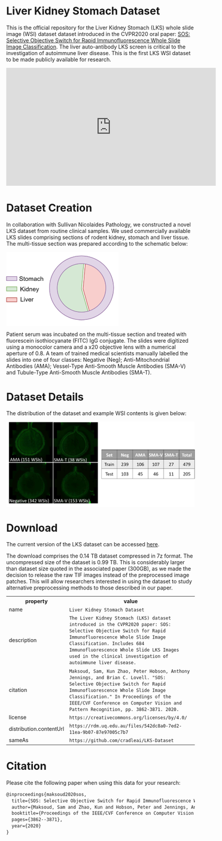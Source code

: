 # Liver Kidney Stomach Dataset

This is the official repository for the Liver Kidney Stomach (LKS) whole slide image (WSI) dataset dataset introduced in the CVPR2020 oral paper: [SOS: Selective Objective Switch for Rapid Immunofluorescence Whole Slide Image Classification](https://openaccess.thecvf.com/content_CVPR_2020/papers/Maksoud_SOS_Selective_Objective_Switch_for_Rapid_Immunofluorescence_Whole_Slide_Image_CVPR_2020_paper.pdf). The liver auto-antibody LKS screen is critical to the investigation of autoimmune liver disease. This is the first LKS WSI dataset to be made publicly available for research.



<iframe width="560" height="315" src="https://www.youtube.com/embed/RuoNHzsqOnM" frameborder="0" allow="accelerometer; autoplay; encrypted-media; gyroscope; picture-in-picture" allowfullscreen></iframe>





# Dataset Creation

In collaboration with Sullivan Nicolaides Pathology, we constructed a novel LKS dataset from routine clinical samples. We used commercially available LKS slides comprising sections of rodent kidney, stomach and liver tissue. The multi-tissue section was prepared according to the schematic below: 

<img src="LKS.png" img align="center" width="300px"/>

Patient serum was incubated on the multi-tissue section and treated with fluorescein isothiocyanate (FITC) IgG conjugate. The slides were digitized using a monocolor camera and a x20 objective lens with a numerical aperture of 0.8. A team of trained medical scientists manually labelled the slides into one of four classes: Negative (Neg); Anti-Mitochondrial Antibodies (AMA); Vessel-Type Anti-Smooth Muscle Antibodies (SMA-V) and Tubule-Type Anti-Smooth Muscle Antibodies (SMA-T). 



# Dataset Details

The distribution of the dataset and example WSI contents is given below:

<img src="dataset.png" img align="center"/>

# Download

The current version of the LKS dataset can be accessed [here](https://rdm.uq.edu.au/files/542dc8a0-7ed2-11ea-9b07-87e97005c7b7).  

The download comprises the 0.14 TB dataset compressed in 7z format. The uncompressed size of the dataset is 0.99 TB. This is considerably larger than dataset size quoted in the associated paper (300GB), as we made the decision to release the raw TIF images instead of the preprocessed image patches. This will allow researchers interested in using the dataset to study alternative preprocessing methods to those described in our paper.  

<div itemscope itemtype="http://schema.org/Dataset">
  <table>
    <tr>
      <th>property</th>
      <th>value</th>
    </tr>
    <tr>
      <td>name</td>
      <td><code itemprop="name">Liver Kidney Stomach Dataset</code></td>
    </tr>
      <tr>
      <td>description</td>
      <td><code itemprop="description">The Liver Kidney Stomach (LKS) dataset introduced in the CVPR2020 paper: SOS: Selective Objective Switch for Rapid Immunofluorescence Whole Slide Image Classification. Includes 684 Immunofluorescence Whole Slide LKS Images used in the clinical investigation of autoimmune liver disease. </code></td>
    </tr>
      <tr>
       <tr>
      <td>citation</td>
      <td><code itemprop="citation">Maksoud, Sam, Kun Zhao, Peter Hobson, Anthony Jennings, and Brian C. Lovell. "SOS: Selective Objective Switch for Rapid Immunofluorescence Whole Slide Image Classification." In Proceedings of the IEEE/CVF Conference on Computer Vision and Pattern Recognition, pp. 3862-3871. 2020.</code></td>
    </tr>
    </tr>
      <tr>
      <td>license</td>
      <td><code itemprop="license">https://creativecommons.org/licenses/by/4.0/</code></td>
    </tr>
    </tr>
<tr>
      <td>distribution.contentUrl</td>
      <td><code itemprop="distribution.contentUrl">https://rdm.uq.edu.au/files/542dc8a0-7ed2-11ea-9b07-87e97005c7b7</code></td>
    </tr>
    </tr>
      <tr>
      <td>sameAs</td>
      <td><code itemprop="sameAs">https://github.com/cradleai/LKS-Dataset</code></td>
    </tr>
  </table>
</div>

# Citation
Please cite the following paper when using this data for your research:

```latex
@inproceedings{maksoud2020sos,
  title={SOS: Selective Objective Switch for Rapid Immunofluorescence Whole Slide Image Classification},
  author={Maksoud, Sam and Zhao, Kun and Hobson, Peter and Jennings, Anthony and Lovell, Brian C},
  booktitle={Proceedings of the IEEE/CVF Conference on Computer Vision and Pattern Recognition},
  pages={3862--3871},
  year={2020}
}
```

